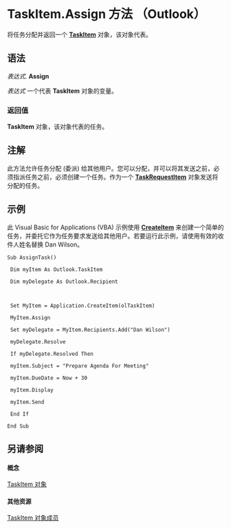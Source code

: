 
# TaskItem.Assign 方法 （Outlook）

将任务分配并返回一个 **[TaskItem](5df8cfa5-5460-a5a1-a130-ba5bca1a0091.md)** 对象，该对象代表。


## 语法

 _表达式_. **Assign**

 _表达式_ 一个代表 **TaskItem** 对象的变量。


### 返回值

 **TaskItem** 对象，该对象代表的任务。


## 注解

此方法允许任务分配 (委派) 给其他用户。您可以分配，并可以将其发送之前，必须指派任务之前，必须创建一个任务。作为一个 **[TaskRequestItem](2908a28a-634c-e786-aa53-f3e32038b727.md)** 对象发送将分配的任务。


## 示例

此 Visual Basic for Applications (VBA) 示例使用 **[CreateItem](e5fbf367-db16-5042-823e-68e6b805e612.md)** 来创建一个简单的任务，并委托它作为任务要求发送给其他用户。若要运行此示例，请使用有效的收件人姓名替换 Dan Wilson。


```
Sub AssignTask() 
 
 Dim myItem As Outlook.TaskItem 
 
 Dim myDelegate As Outlook.Recipient 
 
 
 
 Set MyItem = Application.CreateItem(olTaskItem) 
 
 MyItem.Assign 
 
 Set myDelegate = MyItem.Recipients.Add("Dan Wilson") 
 
 myDelegate.Resolve 
 
 If myDelegate.Resolved Then 
 
 myItem.Subject = "Prepare Agenda For Meeting" 
 
 myItem.DueDate = Now + 30 
 
 myItem.Display 
 
 myItem.Send 
 
 End If 
 
End Sub
```


## 另请参阅


#### 概念


[TaskItem 对象](5df8cfa5-5460-a5a1-a130-ba5bca1a0091.md)
#### 其他资源


[TaskItem 对象成员](97234a76-2fc5-bbe4-2e14-25ae18694fc9.md)